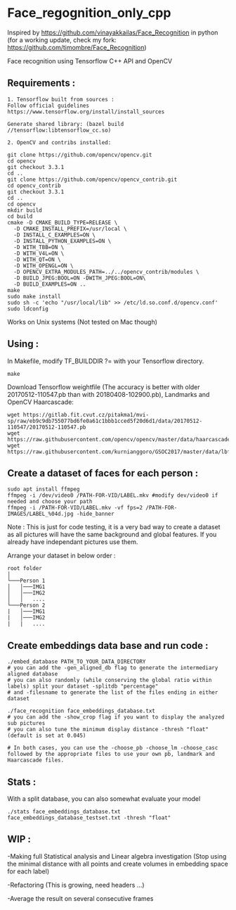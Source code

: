 # Face_regognition_only_cpp

Inspired by https://github.com/vinayakkailas/Face_Recognition in python
(for a working update, check my fork: https://github.com/timombre/Face_Recognition)

Face recognition using Tensorflow C++ API and OpenCV

## Requirements :

	1. Tensorflow built from sources :
	Follow official guidelines
	https://www.tensorflow.org/install/install_sources
	
	Generate shared library: (bazel build //tensorflow:libtensorflow_cc.so)
	
	2. OpenCV and contribs installed:
	
	git clone https://github.com/opencv/opencv.git
	cd opencv 
	git checkout 3.3.1 
	cd ..
	git clone https://github.com/opencv/opencv_contrib.git
	cd opencv_contrib
	git checkout 3.3.1
	cd ..
	cd opencv
	mkdir build
	cd build
	cmake -D CMAKE_BUILD_TYPE=RELEASE \
      -D CMAKE_INSTALL_PREFIX=/usr/local \
      -D INSTALL_C_EXAMPLES=ON \
      -D INSTALL_PYTHON_EXAMPLES=ON \
      -D WITH_TBB=ON \
      -D WITH_V4L=ON \
      -D WITH_QT=ON \
      -D WITH_OPENGL=ON \
      -D OPENCV_EXTRA_MODULES_PATH=../../opencv_contrib/modules \
      -D BUILD_JPEG:BOOL=ON -DWITH_JPEG:BOOL=ON\
      -D BUILD_EXAMPLES=ON ..
	make
	sudo make install
	sudo sh -c 'echo "/usr/local/lib" >> /etc/ld.so.conf.d/opencv.conf'
	sudo ldconfig
	

Works on Unix systems (Not tested on Mac though)

## Using :

In Makefile, modify TF_BUILDDIR ?= with your Tensorflow directory.

    make

Download Tensorflow weightfile (The accuracy is better with older 20170512-110547.pb than with 20180408-102900.pb), Landmarks and OpenCV Haarcascade:

    wget https://gitlab.fit.cvut.cz/pitakma1/mvi-sp/raw/eb9c9db755077bd6fe0a61c1bbb1cced5f20d6d1/data/20170512-110547/20170512-110547.pb
    wget https://raw.githubusercontent.com/opencv/opencv/master/data/haarcascades/haarcascade_frontalface_alt2.xml
    wget https://raw.githubusercontent.com/kurnianggoro/GSOC2017/master/data/lbfmodel.yaml


## Create a dataset of faces for each person :

    sudo apt install ffmpeg
    ffmpeg -i /dev/video0 /PATH-FOR-VID/LABEL.mkv #modify dev/video0 if needed and choose your path
    ffmpeg -i /PATH-FOR-VID/LABEL.mkv -vf fps=2 /PATH-FOR-IMAGES/LABEL_%04d.jpg -hide_banner
    
Note : This is just for code testing, it is a very bad way to create a dataset as all pictures will have the same background and global features. If you already have independant pictures use them.

Arrange your dataset in below order :


```
root folder  
│
└───Person 1
│   │───IMG1
│   │───IMG2
│   │   ....
└───Person 2
|   │───IMG1
|   │───IMG2
|   |   ....
```
## Create embeddings data base and run code :
   
    ./embed_database PATH_TO_YOUR_DATA_DIRECTORY 
    # you can add the -gen_aligned_db flag to generate the intermediary aligned database
    # you can also randomly (while conserving the global ratio within labels) split your dataset -splitdb "percentage" 
    # and -filesname to generate the list of the files ending in either dataset

    ./face_recognition face_embeddings_database.txt
    # you can add the -show_crop flag if you want to display the analyzed sub pictures
    # you can also tune the minimum display distance -thresh "float" (default is set at 0.045)

    # In both cases, you can use the -choose_pb -choose_lm -choose_casc followed by the appropriate files to use your own pb, landmark and Haarcascade files.


## Stats :

With a split database, you can also somewhat evaluate your model

    ./stats face_embeddings_database.txt face_embeddings_database_testset.txt -thresh "float"


## WIP :

-Making full Statistical analysis and Linear algebra investigation (Stop using the minimal distance with all points and create volumes in embedding space for each label)

-Refactoring (This is growing, need headers ...)

-Average the result on several consecutive frames
